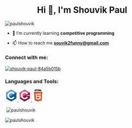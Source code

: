 <h1 align="center">Hi 👋, I'm Shouvik Paul</h1>
<p align="left"> <img src="https://komarev.com/ghpvc/?username=paulshouvik&label=Profile%20views&color=0e75b6&style=flat" alt="paulshouvik" /> </p>

- 🌱 I’m currently learning **competitive programming**

- 📫 How to reach me **souvik2funny@gmail.com**

<h3 align="left">Connect with me:</h3>
<p align="left">
<a href="https://linkedin.com/in/shouvik-paul-84a5b015b" target="blank"><img align="center" src="https://raw.githubusercontent.com/rahuldkjain/github-profile-readme-generator/master/src/images/icons/Social/linked-in-alt.svg" alt="shouvik-paul-84a5b015b" height="30" width="40" /></a>
</p>

<h3 align="left">Languages and Tools:</h3>
<p align="left"> <a href="https://www.cprogramming.com/" target="_blank"> <img src="https://raw.githubusercontent.com/devicons/devicon/master/icons/c/c-original.svg" alt="c" width="40" height="40"/> </a> <a href="https://www.w3schools.com/cpp/" target="_blank"> <img src="https://raw.githubusercontent.com/devicons/devicon/master/icons/cplusplus/cplusplus-original.svg" alt="cplusplus" width="40" height="40"/> </a> <a href="https://www.w3.org/html/" target="_blank"> <img src="https://raw.githubusercontent.com/devicons/devicon/master/icons/html5/html5-original-wordmark.svg" alt="html5" width="40" height="40"/> </a> </p>

<p>&nbsp;<img align="center" src="https://github-readme-stats.vercel.app/api?username=paulshouvik&show_icons=true&locale=en" alt="paulshouvik" /></p>

<p><img align="center" src="https://github-readme-streak-stats.herokuapp.com/?user=paulshouvik&" alt="paulshouvik" /></p>
